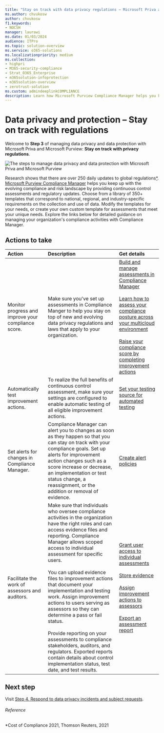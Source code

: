 ```yaml
---
title: "Stay on track with data privacy regulations – Microsoft Priva and Purview"
ms.author: chvukosw
author: chvukosw
f1.keywords:
- NOCSH
manager: laurawi
ms.date: 01/03/2024
audience: ITPro
ms.topic: solution-overview
ms.service: o365-solutions
ms.localizationpriority: medium
ms.collection:
- highpri
- M365-security-compliance
- Strat_O365_Enterprise
- m365solution-infoprotection
- m365solution-overview
- zerotrust-solution
ms.custom: admindeeplinkCOMPLIANCE
description: Learn how Microsoft Purview Compliance Manager helps you keep up with data privacy regulations through continuous control assessments and regulatory updates.
---
```


# Data privacy and protection – Stay on track with regulations

Welcome to **Step 3** of managing data privacy and data protection with Microsoft Priva and Microsoft Purview: **Stay on track with privacy regulations**.

![The steps to manage data privacy and data protection with Microsoft Priva and Microsoft Purview](../media/data-privacy-protection/manage-data-privacy-protection-steps-three.png)

Research shows that there are over 250 daily updates to global regulations[*](#reference). [Microsoft Purview Compliance Manager](/purview/compliance-manager) helps you keep up with the evolving compliance and risk landscape by providing continuous control assessments and regulatory updates. Choose from a library of 350+ templates that correspond to national, regional, and industry-specific requirements on the collection and use of data. Modify the templates for your needs, or create your own custom template for assessments that meet your unique needs. Explore the links below for detailed guidance on managing your organization's compliance activities with Compliance Manager.

## Actions to take

|Action|Description|Get details|
|:---|:----------|:---------------|
|Monitor progress and improve your compliance score. | Make sure you've set up assessments in Compliance Manger to help you stay on top of new and evolving data privacy regulations and laws that apply to your organization.| [Build and manage assessments in Compliance Manager](/purview/compliance-manager-assessments)<br><br>[Learn how to assess your compliance posture across your multicloud environment](/purview/compliance-manager-multicloud)<br><br>[Raise your compliance score by completing improvement actions](/purview/compliance-manager-improvement-actions) |
|Automatically test improvement actions. | To realize the full benefits of continuous control assessment, make sure your settings are configured to enable automatic testing of all eligible improvement actions.| [Set your testing source for automated testing](/purview/compliance-manager-setup#testing-source-for-automated-testing)|
|Set alerts for changes in Compliance Manager. | Compliance Manager can alert you to changes as soon as they happen so that you can stay on track with your compliance goals. Set up alerts for improvement action changes such as a score increase or decrease, an implementation or test status change, a reassignment, or the addition or removal of evidence.| [Create alert policies](/purview/compliance-manager-alert-policies)|
|Facilitate the work of assessors and auditors. | Make sure that individuals who oversee compliance activities in the organization have the right roles and can access evidence files and reporting. Compliance Manager allows scoped access to individual assessment for specific users. <br><br>You can upload evidence files to improvement actions that document your implementation and testing work. Assign improvement actions to users serving as assessors so they can determine a pass or fail status.<br><br>Provide reporting on your assessments to compliance stakeholders, auditors, and regulators. Exported reports contain details about control implementation status, test date, and test results.| [Grant user access to individual assessments](/purview/compliance-manager-assessments#grant-user-access-to-individual-assessments)<br><br>[Store evidence](/purview/compliance-manager-improvement-actions#storing-evidence)<br><br>[Assign improvement actions to assessors](/purview/compliance-manager-improvement-actions#assign-improvement-action-to-assessor-for-completion)<br><br>[Export an assessment report](/purview/compliance-manager-assessments#export-an-assessment-report)|

## Next step

Visit [Step 4. Respond to data privacy incidents and subject requests](data-privacy-protection-respond-requests.md).

###### Reference
*Cost of Compliance 2021, Thomson Reuters, 2021